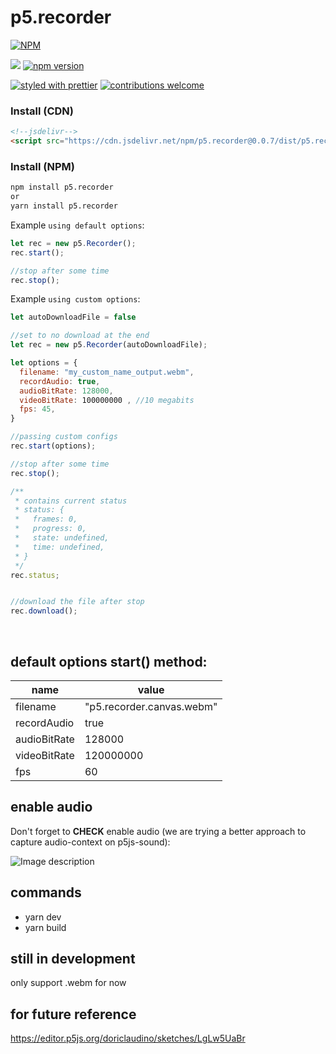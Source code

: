 # p5.recorder

[![NPM](https://nodei.co/npm/p5.recorder.png?downloads=true&downloadRank=true&stars=true)](https://nodei.co/npm/p5.recorder/)

[![](https://data.jsdelivr.com/v1/package/npm/p5.recorder/badge?style=rounded)](https://www.jsdelivr.com/package/npm/p5.recorder)
[![npm version](https://badge.fury.io/js/p5.recorder.svg)](https://badge.fury.io/js/p5.recorder)

[![styled with prettier](https://img.shields.io/badge/styled_with-prettier-ff69b4.svg)](https://github.com/prettier/prettier)
[![contributions welcome](https://img.shields.io/badge/contributions-welcome-brightgreen.svg?style=flat)](https://github.com/doriclaudino/p5.recorder/issues)

### Install (CDN)

```html
<!--jsdelivr-->
<script src="https://cdn.jsdelivr.net/npm/p5.recorder@0.0.7/dist/p5.recorder.js"></script>
```

### Install (NPM)

```bash
npm install p5.recorder
or
yarn install p5.recorder
```

Example `using default options`:
```javascript
let rec = new p5.Recorder();
rec.start();

//stop after some time
rec.stop();
```


Example `using custom options`:
```javascript
let autoDownloadFile = false

//set to no download at the end
let rec = new p5.Recorder(autoDownloadFile);

let options = {
  filename: "my_custom_name_output.webm",
  recordAudio: true,
  audioBitRate: 128000,
  videoBitRate: ‭100000000‬ , //10 megabits
  fps: 45,
}

//passing custom configs
rec.start(options);

//stop after some time
rec.stop();

/**
 * contains current status
 * status: {
 *   frames: 0,
 *   progress: 0,
 *   state: undefined,
 *   time: undefined,
 * }
 */
rec.status;


//download the file after stop
rec.download();
```


</br> 

## default options start() method:

| **name** | **value**  |
| --- | --- |
| filename | "p5.recorder.canvas.webm" |
| recordAudio | true |
| audioBitRate | 128000 |
| videoBitRate | 120000000 |
| fps | 60 |


## enable audio
Don't forget to __CHECK__ enable audio (we are trying a better approach to capture audio-context on p5js-sound):

![Image description](https://i.imgur.com/LVgEuzA.png)




## commands
- yarn dev
- yarn build



## still in development

only support .webm for now

## for future reference

https://editor.p5js.org/doriclaudino/sketches/LgLw5UaBr
